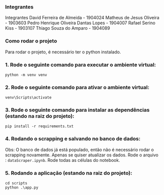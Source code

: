 ### Integrantes
Integrantes
David Ferreira de Almeida - 1904024
Matheus de Jesus Oliveira - 1903603
Pedro Henrique Oliveira Dantas Lopes - 1904007
Rafael Serino Kiss - 1903107
Thiago Souza do Amparo - 1904089

### Como rodar o projeto

Para rodar o projeto, é necessário ter o python instalado.

### 1. Rode o seguinte comando para executar o ambiente virtual:
```
python -m venv venv
```

### 2. Rode o seguinte comando para ativar o ambiente virtual:
```
venv\Scripts\activate
```

### 3. Rode o seguinte comando para instalar as dependências (estando na raiz do projeto):
```
pip install -r requirements.txt
```

### 4. Rodando o scrapping e salvando no banco de dados:
Obs: O banco de dados já está populado, então não é necessário rodar o scrapping novamente. Apenas se quiser atualizar os dados.
Rode o arquivo : `dataScraper.ipynb`. Rode todas as células do notebook.

### 5. Rodando a aplicação (estando na raiz do projeto):
```
cd scripts
python .\app.py
```
